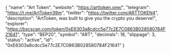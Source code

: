 {
    "name": "Art Token",
    "website": "https://arttoken.one/",
    "telegram": "https://t.me/ArtToken39m",
    "twitter": "https://twitter.com/ARTTOKEN4",
    "description": "ArtToken, was built to give you the crypto you deserve!",
    "explorer": "https://bscscan.com/token/0xE6303a8cdcc5e77c2E7C0863B028580784F21641",
    "type": "BEP20",
    "symbol": "ART",
    "decimals": 18,
    "slippage": 3,
    "status": "active",
    "id": "0xE6303a8cdcc5e77c2E7C0863B028580784F21641"
}
